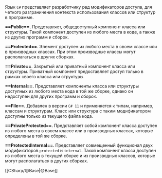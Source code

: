 Язык `C#` представляет разработчику рад модификаторов доступа, для четкого разграничения контекста использования классов или структур в программе.

**==Public==**. Представляет, общедоступный компонент класса или структуры. Такой
компонент доступен из любого места в коде, а также из других программ и сборок.

**==Protected==**. Элемент доступен из любого места в своем классе или в производных
классах. При этом производные классы могут располагаться в других сборках.

**==Private==**. Закрытый или приватный компонент класса или структуры. Приватный
компонент предоставляет доступ только в рамках своего класса или структуры. 

**==Internal==**. Представляет компоненты класса или структуры доступных из любого
места кода в той же сборке, однако он недоступен для других программ и сборок.

**==File==**. Добавлен в версии `C# 11` и применяется к типам, например, классам и структурам. Класс или структура с таким модификатором доступны только из текущего файла кода.

**==PrivateProtected==**. Представляет собой компонент класса доступен из любого места
в своем классе или в производных классах, которые определены в той же сборке.

**==ProtectedInternal==**.  Представляет совмещенный функционал двух модификаторов `protected` и `internal`. Такой компонент класса доступен из любого места в текущей сборке и из производных классов, которые могут располагаться в других сборках.

[[СSharp/🟡Base|🟡Base]]